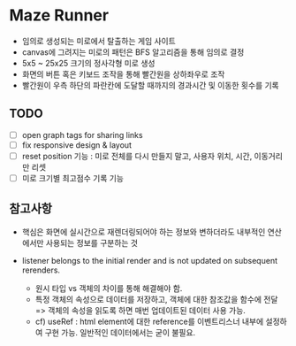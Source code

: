 # Maze Runner

- 임의로 생성되는 미로에서 탈출하는 게임 사이트
- canvas에 그려지는 미로의 패턴은 BFS 알고리즘을 통해 임의로 결정
- 5x5 ~ 25x25 크기의 정사각형 미로 생성
- 화면의 버튼 혹은 키보드 조작을 통해 빨간원을 상하좌우로 조작
- 빨간원이 우측 하단의 파란칸에 도달할 때까지의 경과시간 및 이동한 횟수를 기록

## TODO

- [ ] open graph tags for sharing links
- [ ] fix responsive design & layout
- [ ] reset position 기능 : 미로 전체를 다시 만들지 말고, 사용자 위치, 시간, 이동거리만 리셋
- [ ] 미로 크기별 최고점수 기록 기능

## 참고사항

- 핵심은 화면에 실시간으로 재렌더링되어야 하는 정보와 변하더라도 내부적인 연산에서만 사용되는 정보를 구분하는 것

- listener belongs to the initial render and is not updated on subsequent rerenders.
  - 원시 타입 vs 객체의 차이를 통해 해결해야 함.
  - 특정 객체의 속성으로 데이터를 저장하고, 객체에 대한 참조값을 함수에 전달 => 객체의 속성을 읽도록 하면 매번 업데이트된 데이터 사용 가능.
  - cf) useRef : html element에 대한 reference를 이벤트리스너 내부에 설정하여 구현 가능. 일반적인 데이터에서는 굳이 불필요.
